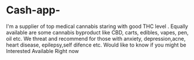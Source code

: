 # Cash-app-
I'm a supplier of top  medical cannabis staring with good THC level . Equally available are some cannabis byproduct like CBD, carts, edibles, vapes, pen, oil etc. We threat and recommend for those with anxiety, depression,acne, heart disease, epilepsy,self difence etc.  Would like to know if you might be Interested   Available Right now
